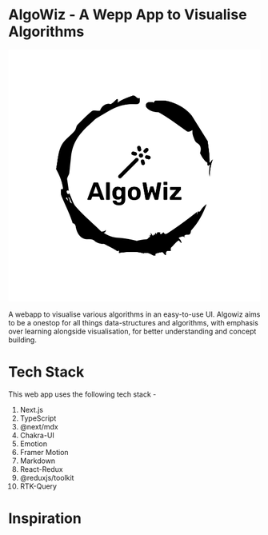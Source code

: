 # AlgoWiz - A Wepp App to Visualise Algorithms

![logo](./readme/images/logo-color.png)

A webapp to visualise various algorithms in an easy-to-use UI. Algowiz aims to be a onestop for all things data-structures and algorithms, with emphasis over learning alongside visualisation, for better understanding and concept building. 

# Tech Stack
This web app uses the following tech stack - 

1. Next.js
2. TypeScript
3. @next/mdx
4. Chakra-UI
5. Emotion
6. Framer Motion
7. Markdown
8. React-Redux
9. @reduxjs/toolkit
10. RTK-Query

# Inspiration